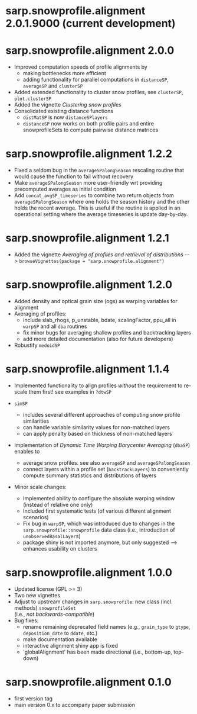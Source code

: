 # sarp.snowprofile.alignment 2.0.1.9000 (current development)

# sarp.snowprofile.alignment 2.0.0

  - Improved computation speeds of profile alignments by 
      - making bottlenecks more efficient
      - adding functionality for parallel computations in `distanceSP`, `averageSP` and `clusterSP`
  - Added extended functionality to cluster snow profiles, see `clusterSP`, `plot.clusterSP`
  - Added the vignette *Clustering snow profiles*
  - Consolidated existing distance functions
      - `distMatSP` is now `distanceSPlayers`
      - `distanceSP` now works on both profile pairs and entire
        snowprofileSets to compute pairwise distance matrices

# sarp.snowprofile.alignment 1.2.2

  - Fixed a seldom bug in the `averageSPalongSeason` rescaling routine that would cause the function to fail without recovery
  - Make `averageSPalongSeason` more user-friendly wrt providing precomputed averages as initial condition
  - Add `concat_avgSP_timeseries` to combine two return objects from `averageSPalongSeason` where one holds the season history and the other holds the recent average. This is useful if the routine is applied in an operational setting where the average timeseries is update day-by-day.

# sarp.snowprofile.alignment 1.2.1

  - Added the vignette *Averaging of profiles and retrieval of distributions*
    --> `browseVignettes(package = "sarp.snowprofile.alignment")`

# sarp.snowprofile.alignment 1.2.0

  - Added density and optical grain size (ogs) as warping variables for alignment
  - Averaging of profiles:
      - include slab_rhogs, p_unstable, bdate, scalingFactor, ppu_all in `warpSP` and all `dba` routines
      - fix minor bugs for averaging shallow profiles and backtracking layers
      - add more detailed documentation (also for future developers)
  - Robustify `medoidSP`

# sarp.snowprofile.alignment 1.1.4

  - Implemented functionality to align profiles *without* the requirement to re-scale them first! see examples in `?dtwSP`
  - `simSP` 
      - includes several different approaches of computing snow profile similarities
      - can handle variable similarity values for non-matched layers
      - can apply penalty based on thickness of non-matched layers
  - Implementation of *Dynamic Time Warping Barycenter Averaging* (`dbaSP`) enables to 
      - average snow profiles. see also `averageSP` and `averageSPalongSeason`
      - connect layers within a profile set (`backtrackLayers`) to conveniently compute summary statistics and distributions of layers
  
  - Minor scale changes:
      - Implemented ability to configure the absolute warping window (instead of relative one only)
      - Included first systematic tests (of various different alignment scenarios)
      - Fix bug in `warpSP`, which was introduced due to changes in the `sarp.snowprofile::snowprofile` data class (i.e., introduction of `unobservedBasalLayer`s)
      - package shiny is not imported anymore, but only suggested --> enhances usability on clusters

# sarp.snowprofile.alignment 1.0.0

  - Updated license (GPL >= 3)
  - Two new vignettes
  - Adjust to upstream changes in `sarp.snowprofile`: new class (incl. methods) `snowprofileSet`  
  (i.e., *not backwards-compatible*)
  - Bug fixes:
    - rename remaining deprecated field names (e.g., `grain_type` to `gtype`, `deposition_date` to `ddate`, etc.)
    - make documentation available
    - interactive alignment shiny app is fixed
    - 'globalAlignment' has been made directional (i.e., bottom-up, top-down)

# sarp.snowprofile.alignment 0.1.0
  
  - first version tag
  - main version 0.x to accompany paper submission
